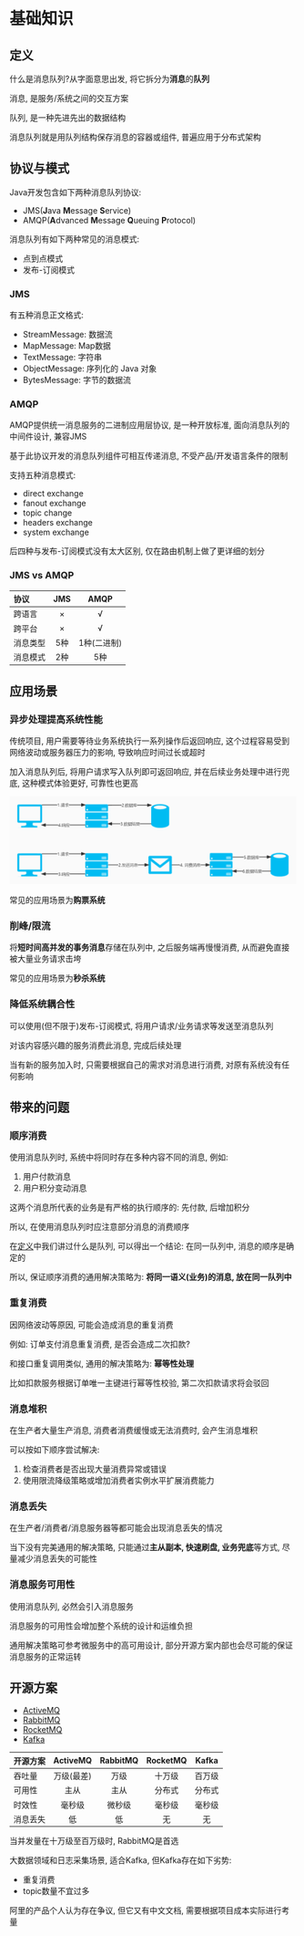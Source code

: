 # 基础知识

## 定义

什么是消息队列?从字面意思出发, 将它拆分为**消息**的**队列**

消息, 是服务/系统之间的交互方案

队列, 是一种先进先出的数据结构

消息队列就是用队列结构保存消息的容器或组件, 普遍应用于分布式架构

## 协议与模式

Java开发包含如下两种消息队列协议:

- JMS(**J**ava **M**essage **S**ervice)
- AMQP(**A**dvanced **M**essage **Q**ueuing **P**rotocol)

消息队列有如下两种常见的消息模式:

- 点到点模式
- 发布-订阅模式

### JMS

有五种消息正文格式:

- StreamMessage: 数据流
- MapMessage: Map数据
- TextMessage: 字符串
- ObjectMessage: 序列化的 Java 对象
- BytesMessage: 字节的数据流

### AMQP

AMQP提供统一消息服务的二进制应用层协议, 是一种开放标准, 面向消息队列的中间件设计, 兼容JMS

基于此协议开发的消息队列组件可相互传递消息, 不受产品/开发语言条件的限制

支持五种消息模式:

- direct exchange
- fanout exchange
- topic change
- headers exchange
- system exchange

后四种与发布-订阅模式没有太大区别, 仅在路由机制上做了更详细的划分

### JMS vs AMQP

| 协议     | JMS  |    AMQP     |
| :------- | :--: | :---------: |
| 跨语言   |  ×   |      √      |
| 跨平台   |  ×   |      √      |
| 消息类型 | 5种  | 1种(二进制) |
| 消息模式 | 2种  |     5种     |

## 应用场景

### 异步处理提高系统性能

传统项目, 用户需要等待业务系统执行一系列操作后返回响应, 这个过程容易受到网络波动或服务器压力的影响, 导致响应时间过长或超时

加入消息队列后, 将用户请求写入队列即可返回响应, 并在后续业务处理中进行兜底, 这种模式体验更好, 可靠性也更高

![异步处理](./异步处理.jpg)

常见的应用场景为**购票系统**

### 削峰/限流

将**短时间高并发的事务消息**存储在队列中, 之后服务端再慢慢消费, 从而避免直接被大量业务请求击垮

常见的应用场景为**秒杀系统**

### 降低系统耦合性

可以使用(但不限于)发布-订阅模式, 将用户请求/业务请求等发送至消息队列

对该内容感兴趣的服务消费此消息, 完成后续处理

当有新的服务加入时, 只需要根据自己的需求对消息进行消费, 对原有系统没有任何影响

## 带来的问题

### 顺序消费

使用消息队列时, 系统中将同时存在多种内容不同的消息, 例如:

1. 用户付款消息
2. 用户积分变动消息

这两个消息所代表的业务是有严格的执行顺序的: 先付款, 后增加积分

所以, 在使用消息队列时应注意部分消息的消费顺序

在[定义](#定义)中我们讲过什么是队列, 可以得出一个结论: 在同一队列中, 消息的顺序是确定的

所以, 保证顺序消费的通用解决策略为: **将同一语义(业务)的消息, 放在同一队列中**

### 重复消费

因网络波动等原因, 可能会造成消息的重复消费

例如: 订单支付消息重复消费, 是否会造成二次扣款?

和接口重复调用类似, 通用的解决策略为: **幂等性处理**

比如扣款服务根据订单唯一主键进行幂等性校验, 第二次扣款请求将会驳回

### 消息堆积

在生产者大量生产消息, 消费者消费缓慢或无法消费时, 会产生消息堆积

可以按如下顺序尝试解决:

1. 检查消费者是否出现大量消费异常或错误
2. 使用限流降级策略或增加消费者实例水平扩展消费能力

### 消息丢失

在生产者/消费者/消息服务器等都可能会出现消息丢失的情况

当下没有完美通用的解决策略, 只能通过**主从副本, 快速刷盘, 业务兜底**等方式, 尽量减少消息丢失的可能性

### 消息服务可用性

使用消息队列, 必然会引入消息服务

消息服务的可用性会增加整个系统的设计和运维负担

通用解决策略可参考微服务中的高可用设计, 部分开源方案内部也会尽可能的保证消息服务的正常运转

## 开源方案

- [ActiveMQ](https://activemq.apache.org/)
- [RabbitMQ](https://www.rabbitmq.com/)
- [RocketMQ](https://rocketmq.apache.org/)
- [Kafka](https://kafka.apache.org/)

| 开源方案 |  ActiveMQ  | RabbitMQ | RocketMQ | Kafka  |
| -------- | :--------: | :------: | :------: | :----: |
| 吞吐量   | 万级(最差) |   万级   |  十万级  | 百万级 |
| 可用性   |    主从    |   主从   |  分布式  | 分布式 |
| 时效性   |   毫秒级   |  微秒级  |  毫秒级  | 毫秒级 |
| 消息丢失 |     低     |    低    |    无    |   无   |

当并发量在十万级至百万级时, RabbitMQ是首选

大数据领域和日志采集场景, 适合Kafka, 但Kafka存在如下劣势:

- 重复消费
- topic数量不宜过多

阿里的产品个人认为存在争议, 但它又有中文文档, 需要根据项目成本实际进行考量
